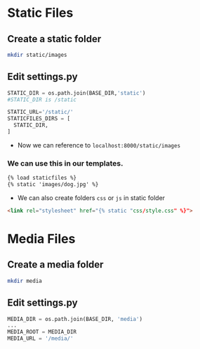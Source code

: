 # Static Files

## Create a static folder
```bash
mkdir static/images
```
## Edit settings.py
```python
STATIC_DIR = os.path.join(BASE_DIR,'static')
#STATIC_DIR is /static

STATIC_URL='/static/'
STATICFILES_DIRS = [
  STATIC_DIR,
]
```
* Now we can reference to `localhost:8000/static/images`
### We can use this in our templates.
```html
{% load staticfiles %}
{% static 'images/dog.jpg' %}
```

* We can also create folders `css` or `js` in static folder
```html
<link rel="stylesheet" href="{% static "css/style.css" %}">
```

# Media Files

## Create a media folder
```bash
mkdir media
```

## Edit settings.py
```python
MEDIA_DIR = os.path.join(BASE_DIR, 'media')
...
MEDIA_ROOT = MEDIA_DIR
MEDIA_URL = '/media/'
```
